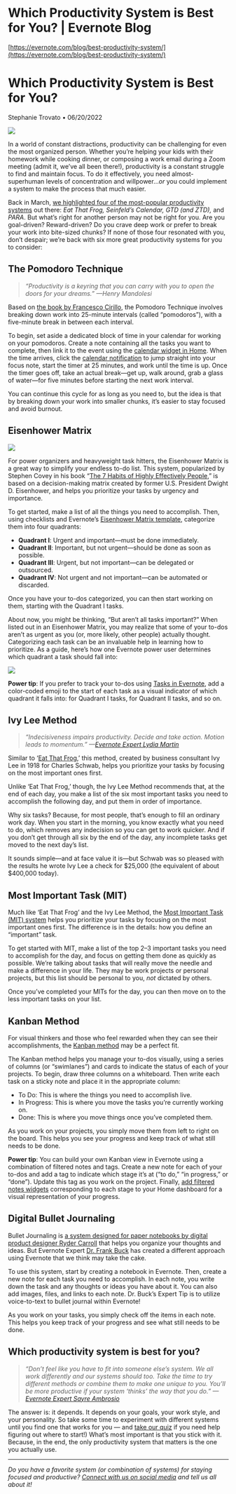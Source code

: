 # Which Productivity System is Best for You? | Evernote Blog

[https://evernote.com/blog/best-productivity-system/](https://evernote.com/blog/best-productivity-system/)

  

# Which Productivity System is Best for You?

Stephanie Trovato • 06/20/2022

![](../files/527fb580-3ef7-467e-8fef-930091e40c83.jpeg)

In a world of constant distractions, productivity can be challenging for even the most organized person. Whether you’re helping your kids with their homework while cooking dinner, or composing a work email during a Zoom meeting (admit it, we’ve all been there!), productivity is a constant struggle to find and maintain focus. To do it effectively, you need almost-superhuman levels of concentration and willpower…_or_ you could implement a system to make the process that much easier.

Back in March, [we highlighted four of the most-popular productivity systems](https://evernote.com/blog/top-productivity-systems-power-organizers/) out there: _Eat That Frog, Seinfeld’s Calendar, GTD (and ZTD),_ and _PARA_. But what’s right for another person may not be right for you. Are you goal-driven? Reward-driven? Do you crave deep work or prefer to break your work into bite-sized chunks? If none of those four resonated with you, don’t despair; we’re back with six more great productivity systems for you to consider:

## The Pomodoro Technique

> _“Productivity is a keyring that you can carry with you to open the doors for your dreams.” —Henry Mandolesi_

Based on [the book by Francesco Cirillo](https://francescocirillo.com/products/the-pomodoro-technique), the Pomodoro Technique involves breaking down work into 25-minute intervals (called “pomodoros”), with a five-minute break in between each interval.

To begin, set aside a dedicated block of time in your calendar for working on your pomodoros. Create a note containing all the tasks you want to complete, then link it to the event using the [calendar widget in Home](https://evernote.com/features/calendar). When the time arrives, click the [calendar notification](https://evernote.com/blog/meetings-mastermind/) to jump straight into your focus note, start the timer at 25 minutes, and work until the time is up. Once the timer goes off, take an actual break—get up, walk around, grab a glass of water—for five minutes before starting the next work interval.

You can continue this cycle for as long as you need to, but the idea is that by breaking down your work into smaller chunks, it’s easier to stay focused and avoid burnout.

## Eisenhower Matrix

![](../files/df23ab86-508a-4d05-b273-d4522c69ec31.png)

For power organizers and heavyweight task hitters, the Eisenhower Matrix is a great way to simplify your endless to-do list. This system, popularized by Stephen Covey in his book “[The 7 Habits of Highly Effectively People](https://www.franklincovey.com/the-7-habits/),” is based on a decision-making matrix created by former U.S. President Dwight D. Eisenhower, and helps you prioritize your tasks by urgency and importance.

To get started, make a list of all the things you need to accomplish. Then, using checklists and Evernote’s [Eisenhower Matrix template](https://evernote.com/templates/eisenhower-matrix), categorize them into four quadrants:

- **Quadrant I**: Urgent and important—must be done immediately.
- **Quadrant II**: Important, but not urgent—should be done as soon as possible.
- **Quadrant III**: Urgent, but not important—can be delegated or outsourced.
- **Quadrant IV**: Not urgent and not important—can be automated or discarded.

Once you have your to-dos categorized, you can then start working on them, starting with the Quadrant I tasks. 

About now, you might be thinking, “But aren’t all tasks important?” When listed out in an Eisenhower Matrix, you may realize that some of your to-dos aren’t as urgent as you (or, more likely, other people) actually thought. Categorizing each task can be an invaluable help in learning how to prioritize. As a guide, here’s how one Evernote power user determines which quadrant a task should fall into:

![](../files/ce14179e-fb7e-4cd6-9c5c-8200f3b5f739.png)

**Power tip**: If you prefer to track your to-dos using [Tasks in Evernote](https://evernote.com/features/tasks), add a color-coded emoji to the start of each task as a visual indicator of which quadrant it falls into: for Quadrant I tasks, for Quadrant II tasks, and so on. 

## Ivy Lee Method

> _“Indecisiveness impairs productivity. Decide and take action. Motion leads to momentum.” —_[_Evernote Expert Lydia Martin_](https://www.banishbusinessclutter.com/)

Similar to ‘[Eat That Frog](https://evernote.com/blog/top-productivity-systems-power-organizers/),’ this method, created by business consultant Ivy Lee in 1918 for Charles Schwab, helps you prioritize your tasks by focusing on the most important ones first.

Unlike ‘Eat That Frog,’ though, the Ivy Lee Method recommends that, at the end of each day, you make a list of the six most important tasks you need to accomplish the following day, and put them in order of importance.

Why six tasks? Because, for most people, that’s enough to fill an ordinary work day. When you start in the morning, you know exactly what you need to do, which removes any indecision so you can get to work quicker. And if you don’t get through all six by the end of the day, any incomplete tasks get moved to the next day’s list.

It sounds simple—and at face value it is—but Schwab was so pleased with the results he wrote Ivy Lee a check for $25,000 (the equivalent of about $400,000 today). 

## Most Important Task (MIT)

Much like ‘Eat That Frog’ and the Ivy Lee Method, the [Most Important Task (MIT) system](https://personalmba.com/most-important-tasks/) helps you prioritize your tasks by focusing on the most important ones first. The difference is in the details: how you define an “important” task.

To get started with MIT, make a list of the top 2–3 important tasks you need to accomplish for the day, and focus on getting them done as quickly as possible. We’re talking about tasks that will really move the needle and make a difference in your life. They may be work projects or personal projects, but this list should be personal to you, _not_ dictated by others. 

Once you’ve completed your MITs for the day, you can then move on to the less important tasks on your list.

## Kanban Method

For visual thinkers and those who feel rewarded when they can see their accomplishments, the [Kanban method](https://kanbanize.com/kanban-resources/getting-started/what-is-kanban-board) may be a perfect fit.

The Kanban method helps you manage your to-dos visually, using a series of columns (or “swimlanes”) and cards to indicate the status of each of your projects. To begin, draw three columns on a whiteboard. Then write each task on a sticky note and place it in the appropriate column:

- To Do: This is where the things you need to accomplish live.
- In Progress: This is where you move the tasks you’re currently working on.
- Done: This is where you move things once you’ve completed them.

As you work on your projects, you simply move them from left to right on the board. This helps you see your progress and keep track of what still needs to be done.

**Power tip**: You can build your own Kanban view in Evernote using a combination of filtered notes and tags. Create a new note for each of your to-dos and add a tag to indicate which stage it’s at (“to do,” “in progress,” or “done”). Update this tag as you work on the project. Finally, [add filtered notes widgets](https://evernote.com/blog/juggling-multiple-projects-theres-a-better-way/) corresponding to each stage to your Home dashboard for a visual representation of your progress.

## Digital Bullet Journaling

Bullet Journaling is [a system designed for paper notebooks by digital product designer Ryder Carroll](https://bulletjournal.com/pages/about) that helps you organize your thoughts and ideas. But Evernote Expert [Dr. Frank Buck](https://frankbuck.org/) has created a different approach using Evernote that we think may take the cake.

To use this system, start by creating a notebook in Evernote. Then, create a new note for each task you need to accomplish. In each note, you write down the task and any thoughts or ideas you have about it. You can also add images, files, and links to each note. Dr. Buck’s Expert Tip is to utilize voice-to-text to bullet journal within Evernote!

As you work on your tasks, you simply check off the items in each note. This helps you keep track of your progress and see what still needs to be done.

## Which productivity system is best for you?

> _“Don’t feel like you have to fit into someone else’s system. We all work differently and our systems should too. Take the time to try different methods or combine them to make one unique to you. You’ll be more productive if your system ‘thinks’ the way that you do.” —_[_Evernote Expert Sayre Ambrosio_](https://www.queenoftaboo.com/)

The answer is: it depends. It depends on your goals, your work style, and your personality. So take some time to experiment with different systems until you find one that works for you — and [take our quiz](https://www.opinionstage.com/evernote/which-productivity-method-should-you-be-using) if you need help figuring out where to start!) What’s most important is that you stick with it. Because, in the end, the only productivity system that matters is the one you actually use.

* * *

_Do you have a favorite system (or combination of systems) for staying focused and productive?_ [_Connect with us on social media_](https://linktr.ee/evernotesocial) _and tell us all about it!_